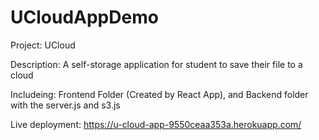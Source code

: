 ﻿# UCloudAppDemo
Project: UCloud 

Description: A self-storage application for student to save their file to a cloud

Includeing: Frontend Folder (Created by React App), and Backend folder with the server.js and s3.js

Live deployment: 
https://u-cloud-app-9550ceaa353a.herokuapp.com/

